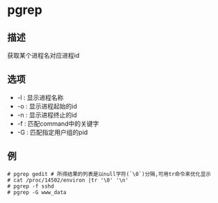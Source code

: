 # pgrep

## 描述

获取某个进程名对应进程id

## 选项

- -l : 显示进程名称
- -o : 显示进程起始的id
- -n : 显示进程终止的id
- -f : 匹配command中的关键字
- -G : 匹配指定用户组的pid

## 例

    # pgrep gedit # 所得结果的列表是以null字符(`\0`)分隔,可用tr命令来优化显示
    # cat /proc/14502/environ |tr '\0' '\n'
    # pgrep -f sshd
    # pgrep -G www_data

